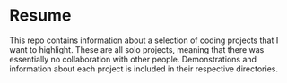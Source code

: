 # Resume
This repo contains information about a selection of coding projects that I want to highlight. These are all solo projects, meaning that there was essentially no collaboration with other people. Demonstrations and information about each project is included in their respective directories.
